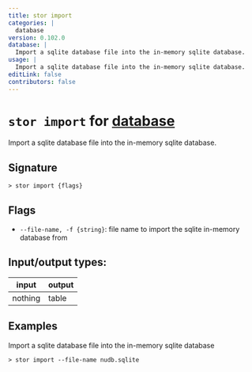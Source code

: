 ```yaml
---
title: stor import
categories: |
  database
version: 0.102.0
database: |
  Import a sqlite database file into the in-memory sqlite database.
usage: |
  Import a sqlite database file into the in-memory sqlite database.
editLink: false
contributors: false
---
```

<!-- This file is automatically generated. Please edit the command in https://github.com/nushell/nushell instead. -->

# `stor import` for [database](/commands/categories/database.md)

<div class='command-title'>Import a sqlite database file into the in-memory sqlite database.</div>

## Signature

```> stor import {flags} ```

## Flags

 -  `--file-name, -f {string}`: file name to import the sqlite in-memory database from


## Input/output types:

| input   | output |
| ------- | ------ |
| nothing | table  |

## Examples

Import a sqlite database file into the in-memory sqlite database
```nu
> stor import --file-name nudb.sqlite

```
